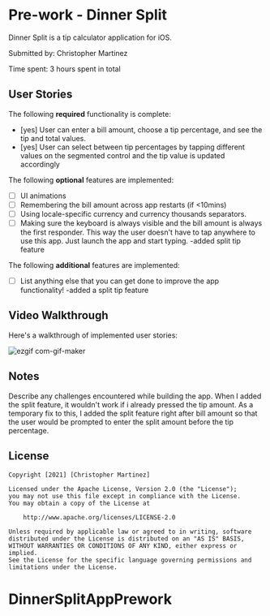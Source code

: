 # Pre-work - Dinner Split

Dinner Split is a tip calculator application for iOS.

Submitted by: Christopher Martinez

Time spent: 3 hours spent in total

## User Stories

The following **required** functionality is complete:

* [yes] User can enter a bill amount, choose a tip percentage, and see the tip and total values.
* [yes] User can select between tip percentages by tapping different values on the segmented control and the tip value is updated accordingly

The following **optional** features are implemented:

* [ ] UI animations
* [ ] Remembering the bill amount across app restarts (if <10mins)
* [ ] Using locale-specific currency and currency thousands separators.
* [ ] Making sure the keyboard is always visible and the bill amount is always the first responder. This way the user doesn't have to tap anywhere to use this app. Just launch the app and start typing.
-added split tip feature

The following **additional** features are implemented:

- [ ] List anything else that you can get done to improve the app functionality!
-added a split tip feature

## Video Walkthrough

Here's a walkthrough of implemented user stories:

![ezgif com-gif-maker](https://user-images.githubusercontent.com/75385410/129456567-79480497-6a97-4041-b545-b62a1a1de383.gif)

## Notes

Describe any challenges encountered while building the app.
When I added the split feature, it wouldn't work if i already pressed the tip amount. As a temporary fix to this, I added the split feature right after bill amount so that the user would be prompted to enter the split amount before the tip percentage.


## License

    Copyright [2021] [Christopher Martinez]

    Licensed under the Apache License, Version 2.0 (the "License");
    you may not use this file except in compliance with the License.
    You may obtain a copy of the License at

        http://www.apache.org/licenses/LICENSE-2.0

    Unless required by applicable law or agreed to in writing, software
    distributed under the License is distributed on an "AS IS" BASIS,
    WITHOUT WARRANTIES OR CONDITIONS OF ANY KIND, either express or implied.
    See the License for the specific language governing permissions and
    limitations under the License.
# DinnerSplitAppPrework
